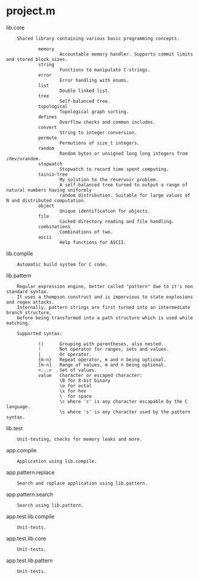 project.m
=========

lib.core

        Shared library containing various basic programming concepts.

                memory
                        Accountable memory handler. Supports commit limits and stored block sizes.
                string
                        Functions to manipulate C-strings.
                error
                        Error handling with enums.
                list
                        Double linked list.
                tree
                        Self-balanced tree.
                topological
                        Topological graph sorting.
                defines
                        Overflow checks and common includes.
                convert
                        String to integer conversion.
                permute
                        Permutions of size_t integers.
                random
                        Random bytes or unsigned long long integers from /dev/urandom.
                stopwatch
                        Stopwatch to record time spent computing.
                tainio-tree
                        My solution to the reservoir problem. 
                        A self-balanced tree turned to output a range of natural numbers having uniformly 
                        random distribution. Suitable for large values of N and distributed computation.
                object
                        Unique identification for objects.
                file
                        Cached directory reading and file handling.
                combinations
                        Combinations of two.
                ascii
                        Help functions for ASCII.

lib.compile

        Automatic build system for C code.

lib.pattern

        Regular expression engine, better called "pattern" due to it's non standard syntax. 
        It uses a thompson construct and is impervious to state explosions and regex attacks.
        Internally, pattern strings are first turned into an intermediate branch structure, 
        before being transformed into a path structure which is used while matching.

        Supported syntax:

                ()      Grouping with parentheses, also nested.
                !       Not operator for ranges, sets and values.
                |       Or operator.
                {m-n}   Repeat operator, m and n being optional.
                [m-n]   Range of values, m and n being optional.
                <...>   Set of values.
                value   Character or escaped character:
                        \B for 8-bit binary
                        \o for octal
                        \x for hex
                        \  for space
                        \c where 'c' is any character escapable by the C language.
                        \s where 's' is any character used by the pattern syntax.

lib.test

        Unit-testing, checks for memory leaks and more.

app.compile

        Application using lib.compile.

app.pattern.replace

        Search and replace application using lib.pattern.

app.pattern.search

        Search using lib.pattern.

app.test.lib.compile
        
        Unit-tests.

app.test.lib.core

        Unit-tests.

app.test.lib.pattern

        Unit-tests.
